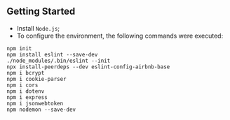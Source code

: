 ## Getting Started

- Install `Node.js`;
- To configure the environment, the following commands were executed:

```
npm init
npm install eslint --save-dev 
./node_modules/.bin/eslint --init
npx install-peerdeps --dev eslint-config-airbnb-base
npm i bcrypt
npm i cookie-parser
npm i cors
npm i dotenv
npm i express
npm i jsonwebtoken
npm nodemon --save-dev
```
